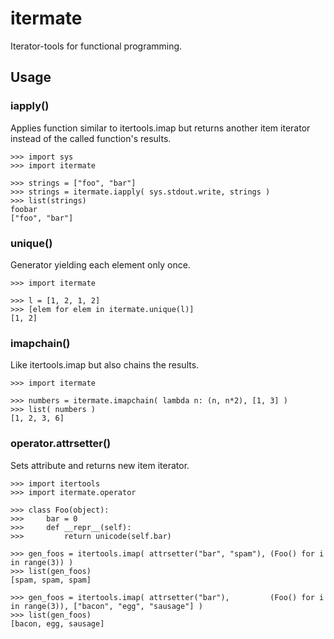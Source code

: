 itermate
========

Iterator-tools for functional programming.

## Usage

### iapply()
Applies function similar to itertools.imap but returns another item iterator instead
of the called function's results.

    >>> import sys
    >>> import itermate

    >>> strings = ["foo", "bar"]
    >>> strings = itermate.iapply( sys.stdout.write, strings )
    >>> list(strings)
    foobar
    ["foo", "bar"]


### unique()
Generator yielding each element only once.

    >>> import itermate

    >>> l = [1, 2, 1, 2]
    >>> [elem for elem in itermate.unique(l)]
    [1, 2]


### imapchain()
Like itertools.imap but also chains the results.

    >>> import itermate

    >>> numbers = itermate.imapchain( lambda n: (n, n*2), [1, 3] )
    >>> list( numbers )
    [1, 2, 3, 6]


### operator.attrsetter()
Sets attribute and returns new item iterator.

    >>> import itertools
    >>> import itermate.operator

    >>> class Foo(object):
    >>>     bar = 0
    >>>     def __repr__(self):
    >>>         return unicode(self.bar)

    >>> gen_foos = itertools.imap( attrsetter("bar", "spam"), (Foo() for i in range(3)) )
    >>> list(gen_foos)
    [spam, spam, spam]

    >>> gen_foos = itertools.imap( attrsetter("bar"),         (Foo() for i in range(3)), ["bacon", "egg", "sausage"] )
    >>> list(gen_foos)
    [bacon, egg, sausage]
